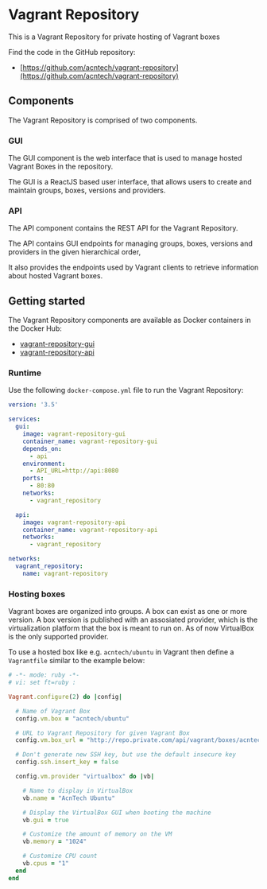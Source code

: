 # Vagrant Repository
This is a Vagrant Repository for private hosting of Vagrant boxes

Find the code in the GitHub repository:

* [https://github.com/acntech/vagrant-repository](https://github.com/acntech/vagrant-repository)

## Components
The Vagrant Repository is comprised of two components.

### GUI
The GUI component is the web interface that is used to manage hosted Vagrant Boxes in the repository.

The GUI is a ReactJS based user interface, that allows users to create and maintain groups, boxes, versions and providers.

### API
The API component contains the REST API for the Vagrant Repository.

The API contains GUI endpoints for managing groups, boxes, versions and providers in the given hierarchical order,

It also provides the endpoints used by Vagrant clients to retrieve information about hosted Vagrant boxes.

## Getting started
The Vagrant Repository components are available as Docker containers in the Docker Hub:

* [vagrant-repository-gui](https://hub.docker.com/r/acntechie/vagrant-repository-gui)
* [vagrant-repository-api](https://hub.docker.com/r/acntechie/vagrant-repository-api)

### Runtime
Use the following ```docker-compose.yml``` file to run the Vagrant Repository:

```yaml
version: '3.5'

services:
  gui:
    image: vagrant-repository-gui
    container_name: vagrant-repository-gui
    depends_on:
      - api
    environment:
      - API_URL=http://api:8080
    ports:
      - 80:80
    networks:
      - vagrant_repository

  api:
    image: vagrant-repository-api
    container_name: vagrant-repository-api
    networks:
      - vagrant_repository

networks:
  vagrant_repository:
    name: vagrant-repository
```

### Hosting boxes
Vagrant boxes are organized into groups. A box can exist as one or more version. A box version is published with an assosiated provider, which is the virtualization platform that the box is meant to run on. As of now VirtualBox is the only supported provider.

To use a hosted box like e.g. ```acntech/ubuntu``` in Vagrant then define a ```Vagrantfile``` similar to the example below:

```ruby
# -*- mode: ruby -*-
# vi: set ft=ruby :

Vagrant.configure(2) do |config|

  # Name of Vagrant Box
  config.vm.box = "acntech/ubuntu"

  # URL to Vagrant Repository for given Vagrant Box
  config.vm.box_url = "http://repo.private.com/api/vagrant/boxes/acntech/ubuntu"

  # Don't generate new SSH key, but use the default insecure key
  config.ssh.insert_key = false

  config.vm.provider "virtualbox" do |vb|

    # Name to display in VirtualBox
    vb.name = "AcnTech Ubuntu"

    # Display the VirtualBox GUI when booting the machine
    vb.gui = true

    # Customize the amount of memory on the VM
    vb.memory = "1024"

    # Customize CPU count
    vb.cpus = "1"
  end
end
```
